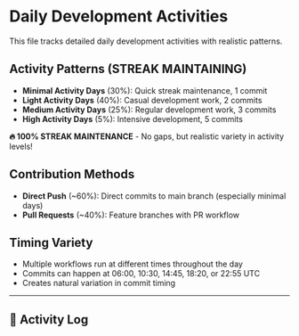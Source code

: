 # Daily Development Activities

This file tracks detailed daily development activities with realistic patterns.

## Activity Patterns (STREAK MAINTAINING)
- **Minimal Activity Days** (30%): Quick streak maintenance, 1 commit
- **Light Activity Days** (40%): Casual development work, 2 commits  
- **Medium Activity Days** (25%): Regular development work, 3 commits
- **High Activity Days** (5%): Intensive development, 5 commits

**🔥 100% STREAK MAINTENANCE** - No gaps, but realistic variety in activity levels!

## Contribution Methods
- **Direct Push** (~60%): Direct commits to main branch (especially minimal days)
- **Pull Requests** (~40%): Feature branches with PR workflow

## Timing Variety
- Multiple workflows run at different times throughout the day
- Commits can happen at 06:00, 10:30, 14:45, 18:20, or 22:55 UTC
- Creates natural variation in commit timing

---

## 📅 Activity Log